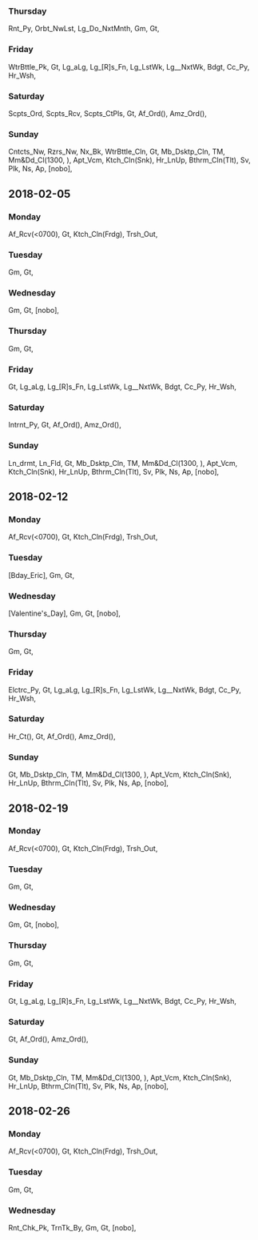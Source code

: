 ### Thursday
Rnt_Py, Orbt_NwLst, Lg_Do_NxtMnth, Gm, Gt, 
### Friday
WtrBttle_Pk, Gt, Lg_aLg, Lg_[R]s_Fn, Lg_LstWk, Lg__NxtWk, Bdgt, Cc_Py, Hr_Wsh, 
### Saturday
Scpts_Ord, Scpts_Rcv, Scpts_CtPls, Gt, Af_Ord(), Amz_Ord(), 
### Sunday
Cntcts_Nw, Rzrs_Nw, Nx_Bk, WtrBttle_Cln, Gt, Mb_Dsktp_Cln, TM, Mm&Dd_Cl(1300, ), Apt_Vcm, Ktch_Cln(Snk), Hr_LnUp, Bthrm_Cln(Tlt), Sv, Plk, Ns, Ap, [nobo], 

## 2018-02-05
### Monday
Af_Rcv(<0700), Gt, Ktch_Cln(Frdg), Trsh_Out, 
### Tuesday
Gm, Gt, 
### Wednesday
Gm, Gt, [nobo], 
### Thursday
Gm, Gt, 
### Friday
Gt, Lg_aLg, Lg_[R]s_Fn, Lg_LstWk, Lg__NxtWk, Bdgt, Cc_Py, Hr_Wsh, 
### Saturday
Intrnt_Py, Gt, Af_Ord(), Amz_Ord(), 
### Sunday
Ln_drmt, Ln_Fld, Gt, Mb_Dsktp_Cln, TM, Mm&Dd_Cl(1300, ), Apt_Vcm, Ktch_Cln(Snk), Hr_LnUp, Bthrm_Cln(Tlt), Sv, Plk, Ns, Ap, [nobo], 

## 2018-02-12
### Monday
Af_Rcv(<0700), Gt, Ktch_Cln(Frdg), Trsh_Out, 
### Tuesday
[Bday_Eric], Gm, Gt, 
### Wednesday
[Valentine's_Day], Gm, Gt, [nobo], 
### Thursday
Gm, Gt, 
### Friday
Elctrc_Py, Gt, Lg_aLg, Lg_[R]s_Fn, Lg_LstWk, Lg__NxtWk, Bdgt, Cc_Py, Hr_Wsh, 
### Saturday
Hr_Ct(), Gt, Af_Ord(), Amz_Ord(), 
### Sunday
Gt, Mb_Dsktp_Cln, TM, Mm&Dd_Cl(1300, ), Apt_Vcm, Ktch_Cln(Snk), Hr_LnUp, Bthrm_Cln(Tlt), Sv, Plk, Ns, Ap, [nobo], 

## 2018-02-19
### Monday
Af_Rcv(<0700), Gt, Ktch_Cln(Frdg), Trsh_Out, 
### Tuesday
Gm, Gt, 
### Wednesday
Gm, Gt, [nobo], 
### Thursday
Gm, Gt, 
### Friday
Gt, Lg_aLg, Lg_[R]s_Fn, Lg_LstWk, Lg__NxtWk, Bdgt, Cc_Py, Hr_Wsh, 
### Saturday
Gt, Af_Ord(), Amz_Ord(), 
### Sunday
Gt, Mb_Dsktp_Cln, TM, Mm&Dd_Cl(1300, ), Apt_Vcm, Ktch_Cln(Snk), Hr_LnUp, Bthrm_Cln(Tlt), Sv, Plk, Ns, Ap, [nobo], 

## 2018-02-26
### Monday
Af_Rcv(<0700), Gt, Ktch_Cln(Frdg), Trsh_Out, 
### Tuesday
Gm, Gt, 
### Wednesday
Rnt_Chk_Pk, TrnTk_By, Gm, Gt, [nobo], 


